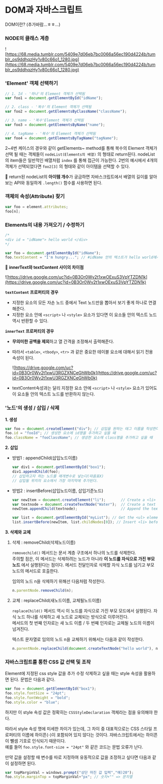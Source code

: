 # DOM과 자바스크립트

DOM이란? (추가바람…ㅎㅎ...)



### NODE의 클래스 계층

![https://68.media.tumblr.com/5409e7d06eb7bc0066a56ec190d4224b/tumblr_os9ddhqzHy1v80c66o1_1280.jpg](https://68.media.tumblr.com/5409e7d06eb7bc0066a56ec190d4224b/tumblr_os9ddhqzHy1v80c66o1_1280.jpg)



### 'Element' 객체 선택하기

```javascript
// 1. Id - '하나'의 Element 객체가 선택됨
var foo1 = document.getElementById("idName");

// 2. class - '복수'의 Element 객체가 선택됨
var foo2 = document.getElementsByClassName("className");

// 3. name - '복수'Element 객체가 선택됨
var foo3 = document.getElementsByName("name");

// 4. tagName - '복수'의 Element 객체가 선택됨
var foo4 = document.getElementsByTagName("tagName");
```

2~4번 케이스의 경우와 같이 getElements~ method를 통해 복수의 Element 객체가 선택 될 때는 객체들이 `nodeList(Elements의 배열)` 의 형태로 return된다. nodeList의 item들은 일반적인 배열처럼 `index` 를 통해 접근이 가능한다. 2번의 예시에서 4개의 객체가 선택되었다면 `foo2[3]` 의 형태와 같이 아이템을 선택할 수 있다.

📌 return된 nodeList의 **아이템 개수**가 궁금하면 자바스크립트에서 배열의 길이를 알아보는 API와 동일하게 `.length()` 함수를 사용하면 된다.



### 객체의 속성(Attribute) 찾기

```javascript
var foo = element.attributes;
foo[n];
```



### Elements의 내용 가져오기 / 수정하기

```javascript
/*
<div id = "idName"> hello world </div>
*/

var foo = document.getElementById("idName");
foo.textContent = "I'm hungry..."; // #idName 안의 텍스트가 hello world에서 I'm hungry로 바뀐다.
```



📌 **innerText와 textContent 사이의 차이점**

![https://drive.google.com/uc?id=0B3Or0Wv2t1xwOExuS3VpYTZDN1k](https://drive.google.com/uc?id=0B3Or0Wv2t1xwOExuS3VpYTZDN1k)

**`textContent` 프로퍼티의 경우**

- 지정한 요소의 모든 자손 노드 중에서 Text 노드만을 뽑아서 보기 좋게 하나로 연결해준다. 
- 지정한 요소 안에 `<script>` 나 `<style>` 요소가 있다면 이 요소들 안의 텍스트 노드 역시 반환할 수 있다.



**`innerText` 프로퍼티의 경우**

- **무의미한 공백을 제외**하고 열 간격을 조정해서 출력해준다. 

- 따라서 `<table>`, `<tbody>`, `<tr>` 과 같은 중요한 테이블 요소에 대해서 읽기 전용 속성이 된다.

  ![https://drive.google.com/uc?id=0B3Or0Wv2t1xwU3RGZXNCeGhWb0k](https://drive.google.com/uc?id=0B3Or0Wv2t1xwU3RGZXNCeGhWb0k)

- textContent속성과는 달리 지정한 요소 안에 `<script>` 나 `<style>` 요소가 있어도 이 요소들 안의 텍스트 노드를 반환하지 않는다.




### '노드'의 생성 / 삽입 / 삭제

**1. 생성**

```javascript
var foo = document.createElement("div"); // 삽입을 원하는 태그 이름을 작성한다
foo.id = "fooId"; // 생성한 요소에 id명을 추가하고 싶을 때
foo.className = "fooClassName"; // 생성한 요소에 class명을 추가하고 싶을 때
```



**2. 삽입**

- 방법1 : appendChild(삽입노드이름)

  ```javascript
  var div1 = document.getElementById("box1");
  div1.appendChild(foo); 
  // 삽입하고자 하는 노드를 매개변수로 넣는다(따옴표X)
  // 삽입될 위치의 요소에서 가장 마지막에 추가된다.
  ```

- 방법2 : insertBefore(삽입노드이름, 삽입기준노드)

  ```javascript
  var newItem = document.createElement("li");       // Create a <li> node
  var textnode = document.createTextNode("Water");  // Create a text node
  newItem.appendChild(textnode);                    // Append the text to <li>

  var list = document.getElementById("myList"); // Get the <ul> element to insert a new node
  list.insertBefore(newItem, list.childNodes[0]); // Insert <li> before the first child of <ul>
  ```



**3. 삭제와 교체**

1. 삭제 : removeChild(삭제노드이름)

   `removechild()` 메서드는 문서 계층 구조에서 하나의 노드를 삭제한다.<br>주의할 점은, 이 메서드는 삭제하려는 노드가 아니라 **이 노드를 자식으로 가진 부모 노드** 에서 실행된다는 점이다. 메서드 전달인자로 삭제할 자식 노드를 넘기고 부모 노드의 메서드로 호출한다.

   임의의 노드 n을 삭제하기 위해선 다음처럼 작성한다.

   ```javascript
   n.parentNode.removeChild(n);
   ```



2. 교체 : replaceChild(새노드이름, 교체될노드이름)

   `replaceChild()` 메서드 역시 이 노드를 자식으로 가진 부모 모드에서 실행된다. 자식 노드 하나를 삭제하고 새 노드로 교체되는 방식으로 이루어진다.<br>메서드의 첫 번째 인자로는 새 노드 이름 / 두 번째 인자로는 교체될 노드의 이름이 넘겨진다.

   텍스트 문자열로 임의의 노드 n을 교체하기 위해서는 다음과 같이 작성한다.

   ```javascript
   n.parentNode.replaceChild(document.createTextNode("hello world"), n);
   ```





### 자바스크립트를 통한 CSS 값 선택 및 조작

Element에 지정된 css style 값을 추가 수정 삭제하고 싶을 때는 style 속성을 활용하면 된다. 문법은 다음과 같다.

```javascript
var foo = document.getElementById("box1");
foo.style.fontSize = "24pt";
foo.style.fontWeight = "bold";
foo.style.color = "blue";
```

하지만 이 style 속성 값은 정확히는 `CSSStyleDeclaration` 객체라는 점을 유의해야 한다.

따라서 style 속성 명에 미세한 차이가 있는데, 그 차이 중 대표적으로는 CSS 스타일 프로퍼티의 이름에 하이픈(-)이 포함되어 있지 않다는 것이다. 자바스크립트에서는 하이픈이 뺄셈 기호로 인식되기 때문이다. <br>예를 들어 `foo.style.font-size = "24pt"` 와 같은 코드는 문법 오류가 난다.

만약 값을 설정할 때 변수를 따로 지정하여 유동적으로 값을 조정하고 싶다면 다음과 같이 설정하면 된다.

```javascript
var topMarginVal = windows.prompt("상단 마진 값 입력","예)20");
foo.style.marginTop = topMarginVal+"px"; // 숫자+"" => 문자열
```



